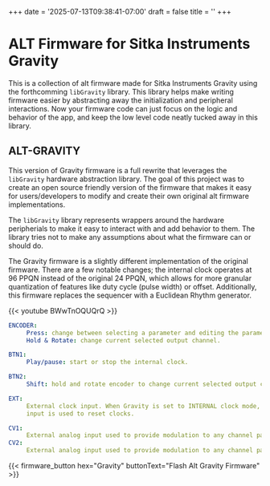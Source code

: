 +++
date = '2025-07-13T09:38:41-07:00'
draft = false
title = ''
+++

# ALT Firmware for Sitka Instruments Gravity

This is a collection of alt firmware made for Sitka Instruments Gravity
using the forthcomming `libGravity` library. This library helps make writing
firmware easier by abstracting away the initialization and peripheral
interactions. Now your firmware code can just focus on the logic and behavior
of the app, and keep the low level code neatly tucked away in this library.


## ALT-GRAVITY

This version of Gravity firmware is a full rewrite that leverages the
`libGravity` hardware abstraction library. The goal of this project was to
create an open source friendly version of the firmware that makes it easy
for users/developers to modify and create their own original alt firmware
implementations.

The `libGravity` library represents wrappers around the
hardware peripherials to make it easy to interact with and add behavior
to them. The library tries not to make any assumptions about what the
firmware can or should do.

The Gravity firmware is a slightly different implementation of the original
firmware. There are a few notable changes; the internal clock operates at
96 PPQN instead of the original 24 PPQN, which allows for more granular
quantization of features like duty cycle (pulse width) or offset.
Additionally, this firmware replaces the sequencer with a Euclidean Rhythm
generator.

{{< youtube BWwTnOQUQrQ >}}

```yaml
ENCODER:
     Press: change between selecting a parameter and editing the parameter.
     Hold & Rotate: change current selected output channel.

BTN1:
     Play/pause: start or stop the internal clock.

BTN2: 
     Shift: hold and rotate encoder to change current selected output channel.

EXT:
     External clock input. When Gravity is set to INTERNAL clock mode, this
     input is used to reset clocks.

CV1:
     External analog input used to provide modulation to any channel parameter.
CV2:
     External analog input used to provide modulation to any channel parameter.
```

{{< firmware_button hex="Gravity" buttonText="Flash Alt Gravity Firmware" >}}

